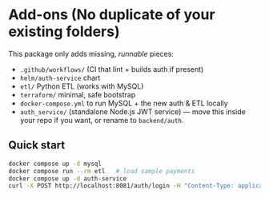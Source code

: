 
# Add-ons (No duplicate of your existing folders)

This package only adds missing, *runnable* pieces:
- `.github/workflows/` (CI that lint + builds auth if present)
- `helm/auth-service` chart
- `etl/` Python ETL (works with MySQL)
- `terraform/` minimal, safe bootstrap
- `docker-compose.yml` to run MySQL + the new auth & ETL locally
- `auth_service/` (standalone Node.js JWT service) — move this inside your repo if you want, or rename to `backend/auth`.

## Quick start
```bash
docker compose up -d mysql
docker compose run --rm etl   # load sample payments
docker compose up -d auth-service
curl -X POST http://localhost:8081/auth/login -H "Content-Type: application/json" -d '{"userId":1}'
```
